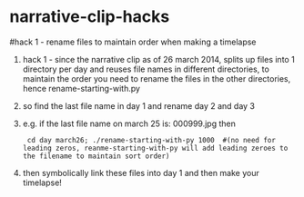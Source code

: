 narrative-clip-hacks
====================

#hack 1 - rename files to maintain order when making a timelapse

1. hack 1 - since the narrative clip as of 26 march 2014, splits up files into 1 directory per day and reuses file names in different directories, to maintain the order you need to rename the files in the other directories, hence rename-starting-with.py
2. so find the last file name in day 1 and rename day 2 and day 3
3. e.g. if the last file name on march 25 is: 000999.jpg then 

        cd day march26; ./rename-starting-with-py 1000  #(no need for leading zeros, reanme-starting-with-py will add leading zeroes to the filename to maintain sort order)

5. then symbolically link these files into day 1 and then make your timelapse!
